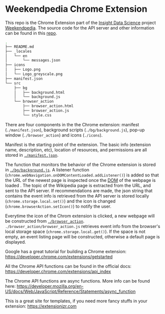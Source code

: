 # Weekendpedia Chrome Extension

This repo is the Chrome Extension part of the [Insight Data Science](https://insightdatascience.com) project [Weekendpedia](https://chrome.google.com/webstore/search/weekendpedia). The source code for the API server and other information can be found in this [repo](https://github.com/jiananarthurli/insight_api).

```bash
.
├── README.md
├── _locales
│   └── en
│       └── messages.json
├── icons
│   ├── Logo.png
│   └── Logo_greyscale.png
├── manifest.json
└── src
    ├── bg
    │   ├── background.html
    │   └── background.js
    └── browser_action
        ├── browser_action.html
        ├── browser_action.js
        └── style.css
```

There are four components in the the Chrome extension: manifest (```./manifest.json```), background scripts (```./bg/background.js```), pop-up window (```./browser_action```) and icons (```./icons```). 

Manifest is the starting point of the extension. The basic info (extension name, description, etc), location of resources, and permissions are all stored in [```./manifest.json```](./manifest.json).

The function that monitors the behavior of the Chrome extension is stored in [```./bg/background.js```](./bg/background.js). A listener function (```chrome.webNavigation.onDOMContentLoaded.addListener()```) is added so that the URL of the newest page is inspected once the [DOM](https://en.wikipedia.org/wiki/Document_Object_Model) of the webpage is loaded . The topic of the Wikipedia page is extracted from the URL, and  sent to the API server. If recommendations are made, the json string that contains the event info is retrieved from the API server is stored locally (```chrome.storage.local.set()```) and the icon is changed (```chrome.browserAction.setIcon()```) to notify the user.

Everytime the icon of the Chrom extension is clicked, a new webpage will be constructed from [```./browser_action```](./browser_action). ```./browser_action/browser_action.js``` retrieves event info from the browser's local storage space (```chrome.storage.local.get()```). If the space is not empty, an event listing page will be constructed, otherwise a default page is displayed.


Google has a great tutorial for building a Chrome extension:
https://developer.chrome.com/extensions/getstarted

All the Chrome API functions can be found in the official docs:
https://developer.chrome.com/extensions/api_index

The Chrome API functions are async functions. More info can be found here:
https://developer.mozilla.org/en-US/docs/Web/JavaScript/Reference/Statements/async_function

This is a great site for templates, if you need more fancy stuffs in your extension:
https://extensionizr.com 
